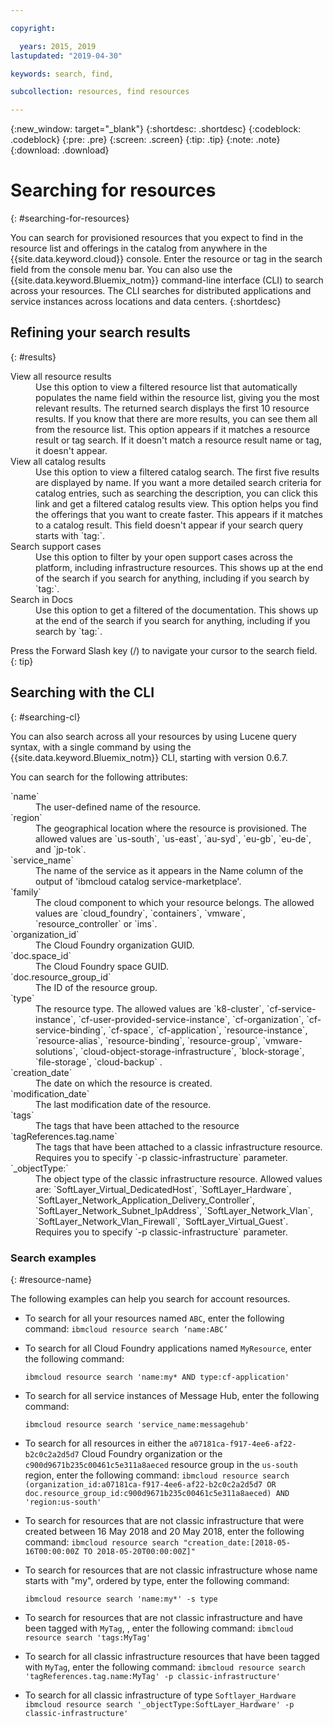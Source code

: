 ```yaml
---

copyright:

  years: 2015, 2019
lastupdated: "2019-04-30"

keywords: search, find,

subcollection: resources, find resources

---
```


{:new_window: target="_blank"}
{:shortdesc: .shortdesc}
{:codeblock: .codeblock}
{:pre: .pre}
{:screen: .screen}
{:tip: .tip}
{:note: .note}
{:download: .download}


# Searching for resources
{: #searching-for-resources}

You can search for provisioned resources that you expect to find in the resource list and offerings in the catalog from anywhere in the {{site.data.keyword.cloud}} console. Enter the resource or tag in the search field from the console menu bar. You can also use the {{site.data.keyword.Bluemix_notm}} command-line interface (CLI) to search across your resources. The CLI searches for distributed applications and service instances across locations and data centers.
{:shortdesc}

## Refining your search results
{: #results}

<dl>
<dt>View all resource results</dt>
<dd>Use this option to view a filtered resource list that automatically populates the name field within the resource list, giving you the most relevant results. The returned search displays the first 10 resource results. If you know that there are more results, you can see them all from the resource list. This option appears if it matches a resource result or tag search. If it doesn't match a resource result name or tag, it doesn't appear.</dd>
<dt>View all catalog results</dt>
<dd>Use this option to view a filtered catalog search. The first five results are displayed by name. If you want a more detailed search criteria for catalog entries, such as searching the description, you can click this link and get a filtered catalog results view. This option helps you find the offerings that you want to create faster. This appears if it matches to a catalog result. This field doesn't appear if your search query starts with `tag:`.</dd>
<dt>Search support cases</dt>
<dd>Use this option to filter by your open support cases across the platform, including infrastructure resources. This shows up at the end of the search if you search for anything, including if you search by `tag:`.</dd>
<dt>Search in Docs</dt>
<dd>Use this option to get a filtered of the documentation. This shows up at the end of the search if you search for anything, including if you search by `tag:`.</dd>
</dl>

Press the Forward Slash key (/) to navigate your cursor to the search field.
{: tip}


## Searching with the CLI
{: #searching-cl}

You can also search across all your resources by using Lucene query syntax, with a single command by using the {{site.data.keyword.Bluemix_notm}} CLI, starting with version 0.6.7.


You can search for the following attributes:

<dl>
<dt>`name`</dt>
<dd> The user-defined name of the resource.</dd>
<dt>`region`</dt>
<dd>The geographical location where the resource is provisioned. The allowed values are `us-south`, `us-east`, `au-syd`, `eu-gb`, `eu-de`, and `jp-tok`.</dd>
<dt>`service_name`</dt>
<dd>The name of the service as it appears in the Name column of the output of 'ibmcloud catalog service-marketplace'.</dd>
<dt>`family`</dt>
<dd>The cloud component to which your resource belongs. The allowed values are `cloud_foundry`, `containers`, `vmware`, `resource_controller` or `ims`.</dd></dd>
<dt>`organization_id`</dt>
<dd>The Cloud Foundry organization GUID.</dd>
<dt>`doc.space_id`</dt>
<dd>The Cloud Foundry space GUID.</dd>
<dt>`doc.resource_group_id`</dt>
<dd>The ID of the resource group.</dd>
<dt>`type`</dt>
<dd>The resource type. The allowed values are `k8-cluster`, `cf-service-instance`, `cf-user-provided-service-instance`, `cf-organization`, `cf-service-binding`, `cf-space`, `cf-application`, `resource-instance`, `resource-alias`, `resource-binding`, `resource-group`, `vmware-solutions`, `cloud-object-storage-infrastructure`, `block-storage`, `file-storage`, `cloud-backup` .</dd>
<dt>`creation_date`</dt>
<dd>The date on which the resource is created.</dd>

<dt>`modification_date`</dt>

<dd> The last modification date of the resource.</dd>
<dt>`tags`</dt>
<dd>The tags that have been attached to the resource </dd>
<dt>`tagReferences.tag.name`</dt>
<dd>The tags that have been attached to a classic infrastructure resource. Requires you to specify `-p classic-infrastructure` parameter. </dd>  
<dt>`_objectType:`</dt>
<dd>The object type of the classic infrastructure resource. Allowed values are: `SoftLayer_Virtual_DedicatedHost`, `SoftLayer_Hardware`, `SoftLayer_Network_Application_Delivery_Controller`, `SoftLayer_Network_Subnet_IpAddress`, `SoftLayer_Network_Vlan`, `SoftLayer_Network_Vlan_Firewall`, `SoftLayer_Virtual_Guest`. Requires you to specify `-p classic-infrastructure` parameter. </dd> 

### Search examples
{: #resource-name}


The following examples can help you search for account resources.

* To search for all your resources named `ABC`, enter the following command:
    `ibmcloud resource search ‘name:ABC’`
  
* To search for all Cloud Foundry applications named `MyResource`, enter the following command:

    `ibmcloud resource search 'name:my* AND type:cf-application'`

* To search for all service instances of Message Hub, enter the following command:

    `ibmcloud resource search 'service_name:messagehub'`

* To search for all resources in either the `a07181ca-f917-4ee6-af22-b2c0c2a2d5d7` Cloud Foundry organization or the `c900d9671b235c00461c5e311a8aeced` resource group in the `us-south` region, enter the following command:
    `ibmcloud resource search (organization_id:a07181ca-f917-4ee6-af22-b2c0c2a2d5d7 OR doc.resource_group_id:c900d9671b235c00461c5e311a8aeced) AND 'region:us-south'`
    

* To search for resources that are not classic infrastructure that were created between 16 May 2018 and 20 May 2018, enter the following command:
    `ibmcloud resource search "creation_date:[2018-05-16T00:00:00Z TO 2018-05-20T00:00:00Z]"`
    
* To search for resources that are not classic infrastructure whose name starts with "my", ordered by type, enter the following command:

    `ibmcloud resource search 'name:my*' -s type`
    
* To search for resources that are not classic infrastructure and have been tagged with `MyTag`, , enter the following command:
    `ibmcloud resource search 'tags:MyTag'`
    
* To search for all classic infrastructure resources that have been tagged with `MyTag`, enter the following command:
    `ibmcloud resource search 'tagReferences.tag.name:MyTag' -p classic-infrastructure'`
    
* To search for all classic infrastructure of type `Softlayer_Hardware`
    `ibmcloud resource search '_objectType:SoftLayer_Hardware' -p classic-infrastructure'`
  

